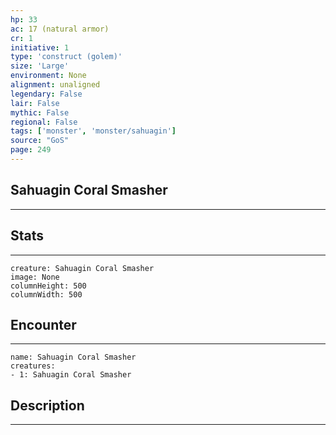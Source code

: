 ```yaml
---
hp: 33
ac: 17 (natural armor)
cr: 1
initiative: 1
type: 'construct (golem)'    
size: 'Large'
environment: None
alignment: unaligned
legendary: False
lair: False
mythic: False
regional: False
tags: ['monster', 'monster/sahuagin']
source: "GoS"
page: 249
---
```


## Sahuagin Coral Smasher
---



## Stats
---

```statblock
creature: Sahuagin Coral Smasher
image: None
columnHeight: 500
columnWidth: 500
```

## Encounter
---

```encounter-table
name: Sahuagin Coral Smasher
creatures:
- 1: Sahuagin Coral Smasher
```

## Description
---




